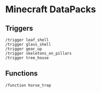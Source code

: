 # Minecraft DataPacks

## Triggers

```mcfunction
/trigger leaf_shell
/trigger glass_shell
/trigger gear_up
/trigger skeletons_on_pillars
/trigger tree_house
```

## Functions

```mcfunction
/function horse_trap
```
